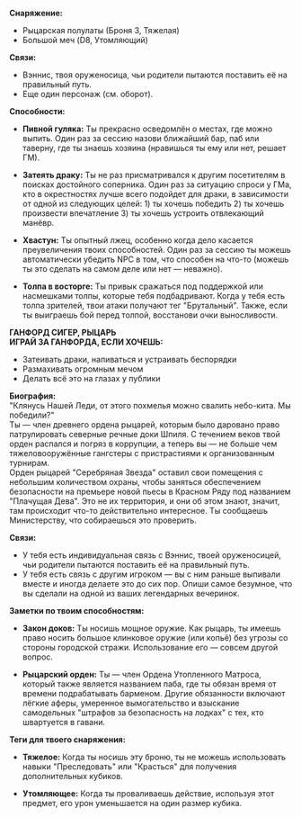 **Снаряжение:**  
- Рыцарская полулаты (Броня 3, Тяжелая)  
- Большой меч (D8, Утомляющий)

**Связи:**  
- Вэннис, твоя оруженосица, чьи родители пытаются поставить её на правильный путь.  
- Еще один персонаж (см. оборот).

**Способности:**

- **Пивной гуляка:** Ты прекрасно осведомлён о местах, где можно выпить. Один раз за сессию назови ближайший бар, паб или таверну, где ты знаешь хозяина (нравишься ты ему или нет, решает ГМ).  
 
- **Затеять драку:** Ты не раз присматривался к другим посетителям в поисках достойного соперника. Один раз за ситуацию спроси у ГМа, кто в окрестностях лучше всего подойдет для драки, в зависимости от одной из следующих целей: 1) ты хочешь победить 2) ты хочешь произвести впечатление 3) ты хочешь устроить отвлекающий манёвр.

- **Хвастун:** Ты опытный лжец, особенно когда дело касается преувеличения твоих способностей. Один раз за сессию ты можешь автоматически убедить NPC в том, что способен на что-то (можешь ты это сделать на самом деле или нет — неважно).

- **Толпа в восторге:** Ты привык сражаться под поддержкой или насмешками толпы, которые тебя подбадривают. Когда у тебя есть толпа зрителей, твои атаки получают тег "Брутальный". Также, если ты выиграешь бой перед толпой, восстанови очки выносливости.

**ГАНФОРД СИГЕР, РЫЦАРЬ**  
**ИГРАЙ ЗА ГАНФОРДА, ЕСЛИ ХОЧЕШЬ:**
- Затеивать драки, напиваться и устраивать беспорядки  
- Размахивать огромным мечом  
- Делать всё это на глазах у публики  

**Биография:**  
"Клянусь Нашей Леди, от этого похмелья можно свалить небо-кита. Мы победили?"  
Ты — член древнего ордена рыцарей, которым было даровано право патрулировать северные речные доки Шпиля. С течением веков твой орден распался и погряз в коррупции, а теперь вы — не больше чем тяжеловооружённые гангстеры с пристрастиями к организованным турнирам.  
Орден рыцарей "Серебряная Звезда" оставил свои помещения с небольшим количеством охраны, чтобы заняться обеспечением безопасности на премьере новой пьесы в Красном Ряду под названием "Плачущая Дева". Это не их территория, и они об этом знают, значит, там происходит что-то действительно интересное. Ты сообщаешь Министерству, что собираешься это проверить.

**Связи:**  
- У тебя есть индивидуальная связь с Вэннис, твоей оруженосицей, чьи родители пытаются поставить её на правильный путь.  
- У тебя есть связь с другим игроком — вы с ним раньше выпивали вместе и иногда делаете это до сих пор. Опиши самое безумное, что вы сделали на одной из ваших легендарных вечеринок.

**Заметки по твоим способностям:**  
- **Закон доков:** Ты носишь мощное оружие. Как рыцарь, ты имеешь право носить большое клинковое оружие (или копьё) без угрозы со стороны городской стражи. Использование его — совсем другой вопрос.
  
- **Рыцарский орден:** Ты — член Ордена Утопленного Матроса, который также является названием паба, где ты обязан время от времени подрабатывать барменом. Другие обязанности включают лёгкие аферы, умеренное вымогательство и взыскание самодельных "штрафов за безопасность на лодках" с тех, кто швартуется в гавани.

**Теги для твоего снаряжения:**  
- **Тяжелое:** Когда ты носишь эту броню, ты не можешь использовать навыки "Преследовать" или "Красться" для получения дополнительных кубиков.
  
- **Утомляющее:** Когда ты проваливаешь действие, используя этот предмет, его урон уменьшается на один размер кубика.